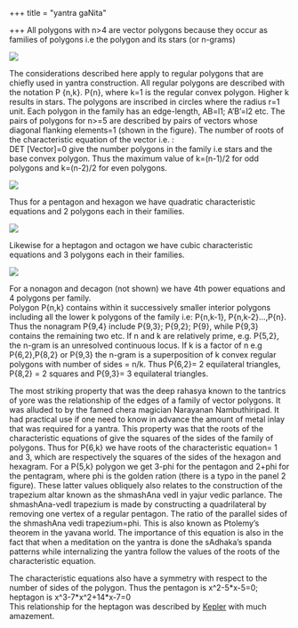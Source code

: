 +++
title = "yantra gaNita"

+++
All polygons with n\>4 are vector polygons because they occur as
families of polygons i.e the polygon and its stars (or n-grams)

[![](https://i2.wp.com/photos1.blogger.com/blogger/2010/410/320/definitions.png)](http://photos1.blogger.com/blogger/2010/410/1600/definitions.png)

The considerations described here apply to regular polygons that are
chiefly used in yantra construction. All regular polygons are described
with the notation P {n,k}. P{n}, where k=1 is the regular convex
polygon. Higher k results in stars. The polygons are inscribed in
circles where the radius r=1 unit. Each polygon in the family has an
edge-length, AB=l1; A’B’=l2 etc. The pairs of polygons for n\>=5 are
described by pairs of vectors whose diagonal flanking elements=1 (shown
in the figure). The number of roots of the characteristic equation of
the vector i.e. :  
DET \[Vector\]=0 give the number polygons in the family i.e stars and
the base convex polygon. Thus the maximum value of k=(n-1)/2 for odd
polygons and k=(n-2)/2 for even polygons.

[![](https://i1.wp.com/photos1.blogger.com/blogger/2010/410/320/5and6.png)](http://photos1.blogger.com/blogger/2010/410/1600/5and6.png)

Thus for a pentagon and hexagon we have quadratic characteristic
equations and 2 polygons each in their families.

[![](https://i2.wp.com/photos1.blogger.com/blogger/2010/410/320/7and8.png)](http://photos1.blogger.com/blogger/2010/410/1600/7and8.png)

Likewise for a heptagon and octagon we have cubic characteristic
equations and 3 polygons each in their families.

[![](https://i1.wp.com/photos1.blogger.com/blogger/2010/410/320/9.png)](http://photos1.blogger.com/blogger/2010/410/1600/9.png)

For a nonagon and decagon (not shown) we have 4th power equations and 4
polygons per family.  
Polygon P{n,k} contains within it successively smaller interior polygons
including all the lower k polygons of the family i.e: P{n,k-1},
P{n,k-2}…,P{n}. Thus the nonagram P{9,4} include P{9,3}; P{9,2}; P{9},
while P{9,3} contains the remaining two etc. If n and k are relatively
prime, e.g. P{5,2}, the n-gram is an unresolved continuous locus. If k
is a factor of n e.g P{6,2},P{8,2} or P{9,3} the n-gram is a
superposition of k convex regular polygons with number of sides = n/k.
Thus P{6,2}= 2 equilateral triangles, P{8,2} = 2 squares and P{9,3}= 3
equilateral triangles.

The most striking property that was the deep rahasya known to the
tantrics of yore was the relationship of the edges of a family of vector
polygons. It was alluded to by the famed chera magician Narayanan
Nambuthiripad. It had practical use if one need to know in advance the
amount of metal inlay that was required for a yantra. This property was
that the roots of the characteristic equations of give the squares of
the sides of the family of polygons. Thus for P{6,k} we have roots of
the characteristic equation= 1 and 3, which are respectively the squares
of the sides of the hexagon and hexagram. For a P{5,k} polygon we get
3-phi for the pentagon and 2+phi for the pentagram, where phi is the
golden ration (there is a typo in the panel 2 figure). These latter
values obliquely also relates to the construction of the trapezium altar
known as the shmashAna vedI in yajur vedic parlance. The shmashAna-vedI
trapezium is made by constructing a quadrilateral by removing one vertex
of a regular pentagon. The ratio of the parallel sides of the shmashAna
vedi trapezium=phi. This is also known as Ptolemy’s theorem in the
yavana world. The importance of this equation is also in the fact that
when a meditation on the yantra is done the sAdhaka’s spanda patterns
while internalizing the yantra follow the values of the roots of the
characteristic equation.

The characteristic equations also have a symmetry with respect to the
number of sides of the polygon. Thus the pentagon is x^2-5\*x-5=0;
heptagon is x^3-7\*x^2+14\*x-7=0  
This relationship for the heptagon was described by
[Kepler](http://manasataramgini.wordpress.com/2005/08/johannes-kepler.html)
with much amazement.
